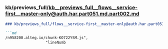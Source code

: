 ### kb/previews_full/kb__previews_full__flows__service-first__master-only@auth.har.part051.md.part002.md

```md
### kb/previews_full/flows__service-first__master-only@auth.har.part051.md (part 002)

```md
/n958200.alteg.io/chunk-KO722YSM.js",
                  "lineNumb
```

```

```
